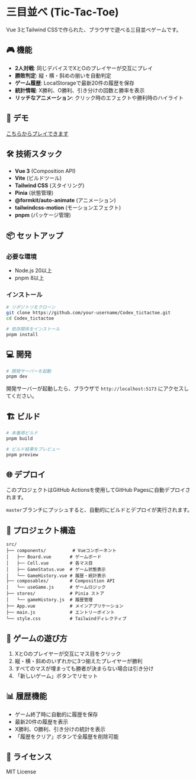 # 三目並べ (Tic-Tac-Toe)

Vue 3とTailwind CSSで作られた、ブラウザで遊べる三目並べゲームです。

## 🎮 機能

- **2人対戦**: 同じデバイスでXとOのプレイヤーが交互にプレイ
- **勝敗判定**: 縦・横・斜めの揃いを自動判定
- **ゲーム履歴**: LocalStorageで最新20件の履歴を保存
- **統計情報**: X勝利、O勝利、引き分けの回数と勝率を表示
- **リッチなアニメーション**: クリック時のエフェクトや勝利時のハイライト

## 🚀 デモ

[こちらからプレイできます](https://your-username.github.io/Codex_tictactoe/)

## 🛠️ 技術スタック

- **Vue 3** (Composition API)
- **Vite** (ビルドツール)
- **Tailwind CSS** (スタイリング)
- **Pinia** (状態管理)
- **@formkit/auto-animate** (アニメーション)
- **tailwindcss-motion** (モーションエフェクト)
- **pnpm** (パッケージ管理)

## 📦 セットアップ

### 必要な環境

- Node.js 20以上
- pnpm 8以上

### インストール

```bash
# リポジトリをクローン
git clone https://github.com/your-username/Codex_tictactoe.git
cd Codex_tictactoe

# 依存関係をインストール
pnpm install
```

## 💻 開発

```bash
# 開発サーバーを起動
pnpm dev
```

開発サーバーが起動したら、ブラウザで `http://localhost:5173` にアクセスしてください。

## 🏗️ ビルド

```bash
# 本番用ビルド
pnpm build

# ビルド結果をプレビュー
pnpm preview
```

## 🌐 デプロイ

このプロジェクトはGitHub Actionsを使用してGitHub Pagesに自動デプロイされます。

`master`ブランチにプッシュすると、自動的にビルドとデプロイが実行されます。

## 📁 プロジェクト構造

```
src/
├── components/          # Vueコンポーネント
│   ├── Board.vue       # ゲームボード
│   ├── Cell.vue        # 各マス目
│   ├── GameStatus.vue  # ゲーム状態表示
│   └── GameHistory.vue # 履歴・統計表示
├── composables/        # Composition API
│   └── useGame.js      # ゲームロジック
├── stores/             # Pinia ストア
│   └── gameHistory.js  # 履歴管理
├── App.vue             # メインアプリケーション
├── main.js             # エントリーポイント
└── style.css           # Tailwindディレクティブ
```

## 🎯 ゲームの遊び方

1. XとOのプレイヤーが交互にマス目をクリック
2. 縦・横・斜めのいずれかに3つ揃えたプレイヤーが勝利
3. すべてのマスが埋まっても勝者が決まらない場合は引き分け
4. 「新しいゲーム」ボタンでリセット

## 📊 履歴機能

- ゲーム終了時に自動的に履歴を保存
- 最新20件の履歴を表示
- X勝利、O勝利、引き分けの統計を表示
- 「履歴をクリア」ボタンで全履歴を削除可能

## 📝 ライセンス

MIT License
